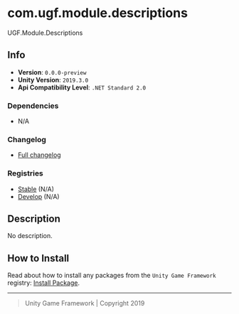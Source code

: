 # com.ugf.module.descriptions

UGF.Module.Descriptions

## Info

- **Version**: `0.0.0-preview`
- **Unity Version**: `2019.3.0`
- **Api Compatibility Level**: `.NET Standard 2.0`

### Dependencies

- N/A

### Changelog

- [Full changelog][1]

### Registries

- [Stable][2] (N/A)
- [Develop][3] (N/A)

## Description

No description.

## How to Install

Read about how to install any packages from the `Unity Game Framework` registry: [Install Package][4].

---
> Unity Game Framework | Copyright 2019

[1]: changelog.md
[2]: https://bintray.com/unity-game-framework/stable/com.ugf.module.descriptions
[3]: https://bintray.com/unity-game-framework/dev/com.ugf.module.descriptions
[4]: https://github.com/unity-game-framework/ugf-documentation/wiki/Install-Package
